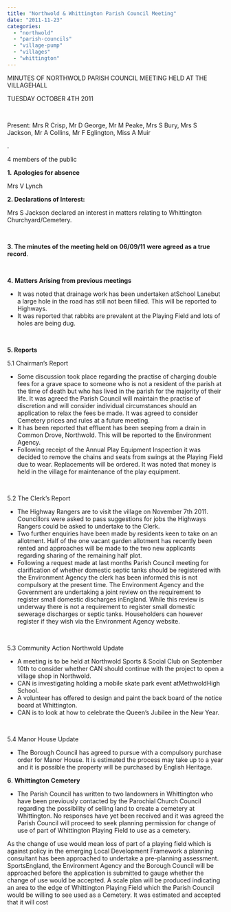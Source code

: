 ```yaml
---
title: "Northwold & Whittington Parish Council Meeting"
date: "2011-11-23"
categories: 
  - "northwold"
  - "parish-councils"
  - "village-pump"
  - "villages"
  - "whittington"
---
```


MINUTES OF NORTHWOLD PARISH COUNCIL MEETING HELD AT THE VILLAGEHALL

TUESDAY OCTOBER 4TH 2011

 

Present: Mrs R Crisp, Mr D George, Mr M Peake, Mrs S Bury, Mrs S Jackson, Mr A Collins, Mr F Eglington, Miss A Muir

.

4 members of the public

**1.** **Apologies for absence**

Mrs V Lynch

**2\. Declarations of Interest:**

Mrs S Jackson declared an interest in matters relating to Whittington Churchyard/Cemetery.

 

**3\. The minutes of the meeting held on** **06/09/11** **were agreed as a true record**.

 

**4.** **Matters Arising from previous meetings**

- It was noted that drainage work has been undertaken atSchool Lanebut a large hole in the road has still not been filled. This will be reported to Highways.
- It was reported that rabbits are prevalent at the Playing Field and lots of holes are being dug.

 

**5\. Reports**

5.1 Chairman’s Report

- Some discussion took place regarding the practise of charging double fees for a grave space to someone who is not a resident of the parish at the time of death but who has lived in the parish for the majority of their life. It was agreed the Parish Council will maintain the practise of discretion and will consider individual circumstances should an application to relax the fees be made. It was agreed to consider Cemetery prices and rules at a future meeting.
- It has been reported that effluent has been seeping from a drain in Common Drove, Northwold. This will be reported to the Environment Agency.
- Following receipt of the Annual Play Equipment Inspection it was decided to remove the chains and seats from swings at the Playing Field due to wear. Replacements will be ordered. It was noted that money is held in the village for maintenance of the play equipment.

 

5.2 The Clerk’s Report

- The Highway Rangers are to visit the village on November 7th 2011. Councillors were asked to pass suggestions for jobs the Highways Rangers could be asked to undertake to the Clerk.
- Two further enquiries have been made by residents keen to take on an allotment. Half of the one vacant garden allotment has recently been rented and approaches will be made to the two new applicants regarding sharing of the remaining half plot.
- Following a request made at last months Parish Council meeting for clarification of whether domestic septic tanks should be registered with the Environment Agency the clerk has been informed this is not compulsory at the present time. The Environment Agency and the Government are undertaking a joint review on the requirement to register small domestic discharges inEngland. While this review is underway there is not a requirement to register small domestic sewerage discharges or septic tanks. Householders can however register if they wish via the Environment Agency website.

 

5.3 Community Action Northwold Update

- A meeting is to be held at Northwold Sports & Social Club on September 10th to consider whether CAN should continue with the project to open a village shop in Northwold.
- CAN is investigating holding a mobile skate park event atMethwoldHigh School.
- A volunteer has offered to design and paint the back board of the notice board at Whittington.
- CAN is to look at how to celebrate the Queen’s Jubilee in the New Year.

 

5.4 Manor House Update

- The Borough Council has agreed to pursue with a compulsory purchase order for Manor House. It is estimated the process may take up to a year and it is possible the property will be purchased by English Heritage.

**6**. **Whittington** **Cemetery**

- The Parish Council has written to two landowners in Whittington who have been previously contacted by the Parochial Church Council regarding the possibility of selling land to create a cemetery at Whittington. No responses have yet been received and it was agreed the Parish Council will proceed to seek planning permission for change of use of part of Whittington Playing Field to use as a cemetery.

As the change of use would mean loss of part of a playing field which is against policy in the emerging Local Development Framework a planning consultant has been approached to undertake a pre-planning assessment. SportsEngland, the Environment Agency and the Borough Council will be approached before the application is submitted to gauge whether the change of use would be accepted. A scale plan will be produced indicating an area to the edge of Whittington Playing Field which the Parish Council would be willing to see used as a Cemetery. It was estimated and accepted that it will cost
